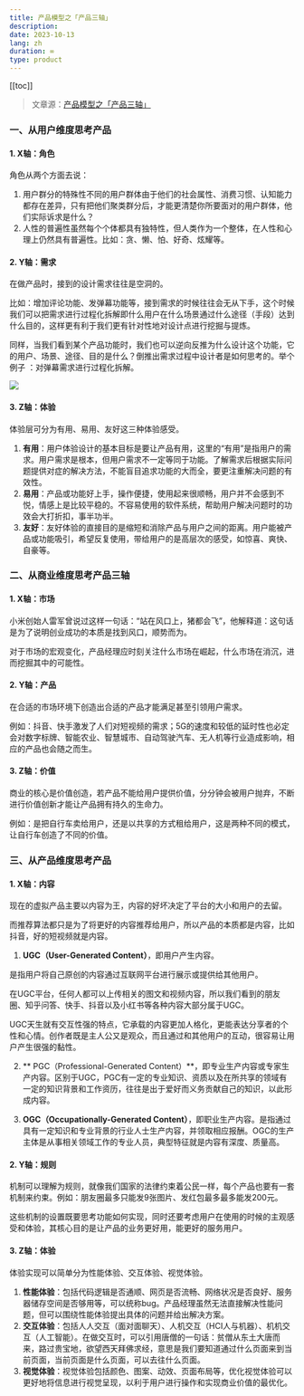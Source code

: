 ```yaml
---
title: 产品模型之「产品三轴」
description: 
date: 2023-10-13
lang: zh
duration: ∞
type: product
---
```

[[toc]]

> 文章源：[产品模型之「产品三轴」](https://www.woshipm.com/pmd/5916859.html)

### 一、从用户维度思考产品

#### 1. **X轴：角色**

角色从两个方面去说：

1. 用户群分的特殊性不同的用户群体由于他们的社会属性、消费习惯、认知能力都存在差异，只有把他们聚类群分后，才能更清楚你所要面对的用户群体，他们实际诉求是什么？
2. 人性的普遍性虽然每个个体都具有独特性，但人类作为一个整体，在人性和心理上仍然具有普遍性。比如：贪、懒、怕、好奇、炫耀等。

#### 2. **Y轴：需求**

在做产品时，接到的设计需求往往是空洞的。

比如：增加评论功能、发弹幕功能等，接到需求的时候往往会无从下手，这个时候我们可以把需求进行过程化拆解即什么用户在什么场景通过什么途径（手段）达到什么目的，这样更有利于我们更有针对性地对设计点进行挖掘与提炼。

同样，当我们看到某个产品功能时，我们也可以逆向反推为什么设计这个功能，它的用户、场景、途径、目的是什么？倒推出需求过程中设计者是如何思考的。举个例子 ：对弹幕需求进行过程化拆解。

![](https://cdn.jsdelivr.net/gh/senong2000/image/20231013113255.png)

#### 3. **Z轴：体验**

体验层可分为有用、易用、友好这三种体验感受。

1. **有用**：用户体验设计的基本目标是要让产品有用，这里的“有用”是指用户的需求。用户需求是根本，但用户需求不一定等同于功能。了解需求后根据实际问题提供对症的解决方法，不能盲目追求功能的大而全，要更注重解决问题的有效性。
2. **易用**：产品或功能好上手，操作便捷，使用起来很顺畅，用户并不会感到不悦，情感上是比较平稳的。不容易使用的软件系统，帮助用户解决问题时的功效会大打折扣，事半功半。
3. **友好**：友好体验的直接目的是缩短和消除产品与用户之间的距离。用户能被产品或功能吸引，希望反复使用，带给用户的是高层次的感受，如惊喜、爽快、自豪等。

### 二、从商业维度思考产品三轴

#### 1. **X轴：市场**

小米创始人雷军曾说过这样一句话：“站在风口上，猪都会飞”，他解释道：这句话是为了说明创业成功的本质是找到风口，顺势而为。

对于市场的宏观变化，产品经理应时刻关注什么市场在崛起，什么市场在消沉，进而挖掘其中的可能性。

#### 2. **Y轴：产品**

在合适的市场环境下创造出合适的产品才能满足甚至引领用户需求。

例如：抖音、快手激发了人们对短视频的需求；5G的速度和较低的延时性也必定会对数字标牌、智能农业、智慧城市、自动驾驶汽车、无人机等行业造成影响，相应的产品也会随之而生。

#### 3. **Z轴：价值**

商业的核心是价值创造，若产品不能给用户提供价值，分分钟会被用户抛弃，不断进行价值创新才能让产品拥有持久的生命力。

例如：是把自行车卖给用户，还是以共享的方式租给用户，这是两种不同的模式，让自行车创造了不同的价值。

### 三、从产品维度思考产品

#### 1. **X轴：内容**

现在的虚拟产品主要以内容为王，内容的好坏决定了平台的大小和用户的去留。

而推荐算法都只是为了将更好的内容推荐给用户，所以产品的本质都是内容，比如抖音，好的短视频就是内容。

1. **UGC（User-Generated Content）**，即用户产生内容。

是指用户将自己原创的内容通过互联网平台进行展示或提供给其他用户。

在UGC平台，任何人都可以上传相关的图文和视频内容，所以我们看到的朋友圈、知乎问答、快手、抖音以及小红书等各种内容大部分属于UGC。

UGC天生就有交互性强的特点，它承载的内容更加人格化，更能表达分享者的个性和心情。创作者既是主人公又是观众，而且通过和其他用户的互动，很容易让用户产生很强的黏性。

2. ** PGC（Professional-Generated Content）**，即专业生产内容或专家生产内容。区别于UGC，PGC有一定的专业知识、资质以及在所共享的领域有一定的知识背景和工作资历，往往是出于爱好而义务贡献自己的知识，以此形成内容。

3. **OGC（Occupationally-Generated Content）**，即职业生产内容。是指通过具有一定知识和专业背景的行业人士生产内容，并领取相应报酬。OGC的生产主体是从事相关领域工作的专业人员，典型特征就是内容有深度、质量高。

#### 2. **Y轴：规则**

机制可以理解为规则，就像我们国家的法律约束着公民一样，每个产品也要有一套机制来约束。例如：朋友圈最多只能发9张图片、发红包最多最多能发200元。

这些机制的设置既要思考功能如何实现，同时还要考虑用户在使用的时候的主观感受和体验，其核心目的是让产品的业务更好用，能更好的服务用户。

#### 3. **Z轴：体验**

体验实现可以简单分为性能体验、交互体验、视觉体验。

1. **性能体验**：包括代码逻辑是否通顺、网页是否流畅、网络状况是否良好、服务器储存空间是否够用等，可以统称bug。产品经理虽然无法直接解决性能问题，但可以围绕性能体验提出具体的问题并给出解决方案。
2. **交互体验**：包括人人交互（面对面聊天）、人机交互（HCI人与机器）、机机交互（人工智能）。在做交互时，可以引用唐僧的一句话：贫僧从东土大唐而来，路过贵宝地，欲望西天拜佛求经，意思是我们要知道通过什么页面来到当前页面，当前页面是什么页面，可以去往什么页面。
3. **视觉体验**：视觉体验包括颜色、图案、动效、页面布局等，优化视觉体验可以更好地将信息进行视觉呈现，以利于用户进行操作和实现商业价值的最优化。
